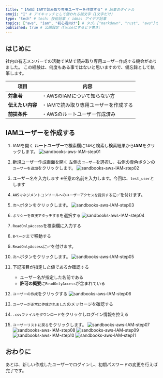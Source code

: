 ```yaml
---
title: "【AWS】IAMで読み取り専用ユーザーを作成する" # 記事のタイトル
emoji: "🤺" # アイキャッチとして使われる絵文字（1文字だけ）
type: "tech" # tech: 技術記事 / idea: アイデア記事
topics: ["aws", "iam", "初心者向け"] # タグ。["markdown", "rust", "aws"]のように指定する
published: true # 公開設定（falseにすると下書き）
---
```

## はじめに
社内の有志メンバーでの活動でIAMで読み取り専用ユーザー作成する機会がありました。
この経験は、何度もある事ではないと思いますので、備忘録として執筆します。

|  項目  | 内容  |
| ---- | ---- |
|  **対象者**  |  ・AWSのIAMについて知らない方  |
|  **伝えたい内容**  |  ・IAMで読み取り専用ユーザーを作成する  |
|  **前提条件**  |  ・AWSのルートユーザー作成済み |


## IAMユーザーを作成する

1. IAMを開く
**ルートユーザー**で検索欄に`IAM`と検索し検索結果から**IAM**をクリックします。
![sandbooks-aws-IAM-step01](/images/articles/aws-ec2-iam-create-user/sandbooks-aws-IAM-step01.png)

2. 新規ユーザー作成画面を開く
左側の`ユーザー`を選択し、右側の青色ボタンの`ユーザーを追加`をクリックします。
![sandbooks-aws-IAM-step02](/images/articles/aws-ec2-iam-create-user/sandbooks-aws-IAM-step02.png)

3. ユーザー名を入力します
    ※任意の名前を入力します。今回は、`test_user`とします
4. `AWSマネジメントコンソールへのユーザーアクセスを提供する`に✅を付けます。
5. `次へ`ボタンをクリックします。
![sandbooks-aws-IAM-step03](/images/articles/aws-ec2-iam-create-user/sandbooks-aws-IAM-step03.png)

6. `ポリシーを直接アタッチする`を選択する
![sandbooks-aws-IAM-step04](/images/articles/aws-ec2-iam-create-user/sandbooks-aws-IAM-step04.png)
7. `ReadOnlyAccess`を検索欄に入力する
8. `8ページ`まで移動する
9. `ReadOnlyAccess`に✅を付けます。
10. `次へ`ボタンをクリックします。
![sandbooks-aws-IAM-step05](/images/articles/aws-ec2-iam-create-user/sandbooks-aws-IAM-step05.png)

11. 下記項目が指定した値であるか確認する
    - ユーザー名が指定した名前である
    - **許可の概要**に`ReadOnlyAccess`が含まれている
12. `ユーザーの作成`をクリックする
![sandbooks-aws-IAM-step06](/images/articles/aws-ec2-iam-create-user/sandbooks-aws-IAM-step06.png)

13. `ユーザーが正常に作成されました`のメッセージを確認する
14. `.csvファイルをダウンロード`をクリックしログイン情報を控える
3. `ユーザーリストに戻る`をクリックします。
![sandbooks-aws-IAM-step07](/images/articles/aws-ec2-iam-create-user/sandbooks-aws-IAM-step07.png)
![sandbooks-aws-IAM-step08](/images/articles/aws-ec2-iam-create-user/sandbooks-aws-IAM-step08.png)
![sandbooks-aws-IAM-step09](/images/articles/aws-ec2-iam-create-user/sandbooks-aws-IAM-step09.png)
![sandbooks-aws-IAM-step10](/images/articles/aws-ec2-iam-create-user/sandbooks-aws-IAM-step10.png)
![sandbooks-aws-IAM-step11](/images/articles/aws-ec2-iam-create-user/sandbooks-aws-IAM-step11.png)


## おわりに
あとは、新しい作成したユーザーでログインし、初期パスワードの変更を行えば完了です。